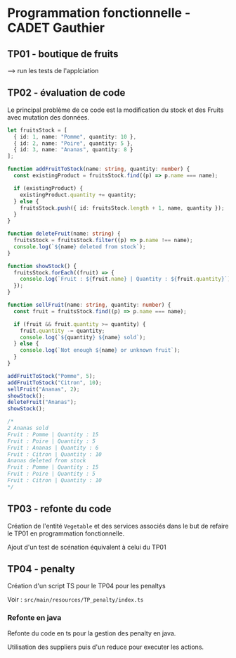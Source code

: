 # Programmation fonctionnelle - CADET Gauthier

## TP01 - boutique de fruits

--> run les tests de l'applciation

## TP02 - évaluation de code

Le principal problème de ce code est la modification du stock et des Fruits avec mutation des données.

```ts
let fruitsStock = [
  { id: 1, name: "Pomme", quantity: 10 },
  { id: 2, name: "Poire", quantity: 5 },
  { id: 3, name: "Ananas", quantity: 8 }
];

function addFruitToStock(name: string, quantity: number) {
  const existingProduct = fruitsStock.find((p) => p.name === name);

  if (existingProduct) {
    existingProduct.quantity += quantity;
  } else {
    fruitsStock.push({ id: fruitsStock.length + 1, name, quantity });
  }
}

function deleteFruit(name: string) {
  fruitsStock = fruitsStock.filter((p) => p.name !== name);
  console.log(`${name} deleted from stock`);
}

function showStock() {
  fruitsStock.forEach((fruit) => {
    console.log(`Fruit : ${fruit.name} | Quantity : ${fruit.quantity}`);
  });
}

function sellFruit(name: string, quantity: number) {
  const fruit = fruitsStock.find((p) => p.name === name);

  if (fruit && fruit.quantity >= quantity) {
    fruit.quantity -= quantity;
    console.log(`${quantity} ${name} sold`);
  } else {
    console.log(`Not enough ${name} or unknown fruit`);
  }
}

addFruitToStock("Pomme", 5);
addFruitToStock("Citron", 10);
sellFruit("Ananas", 2);
showStock();
deleteFruit("Ananas");
showStock();

/*
2 Ananas sold
Fruit : Pomme | Quantity : 15
Fruit : Poire | Quantity : 5
Fruit : Ananas | Quantity : 6
Fruit : Citron | Quantity : 10
Ananas deleted from stock
Fruit : Pomme | Quantity : 15
Fruit : Poire | Quantity : 5
Fruit : Citron | Quantity : 10
*/
```

## TP03 - refonte du code
Création de l'entité `Vegetable` et des services associés dans le but de refaire le TP01 en programmation fonctionnelle. 

Ajout d'un test de scénation équivalent à celui du TP01

## TP04 - penalty

Création d'un script TS pour le TP04 pour les penaltys

Voir : `src/main/resources/TP_penalty/index.ts`

### Refonte en java
Refonte du code en ts pour la gestion des penalty en java.

Utilisation des suppliers puis d'un reduce pour executer les actions. 
